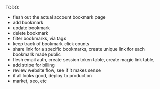 TODO:
- flesh out the actual account bookmark page
- add bookmark
- update bookmark
- delete bookmark
- filter bookmarks, via tags
- keep track of bookmark click counts
- share link for a specific bookmarks, create unique link for each bookmark made public
- flesh email auth, create session token table, create magic link table, 
- add stripe for billing
- review website flow, see if it makes sense
- if all looks good, deploy to production
- market, seo, etc

